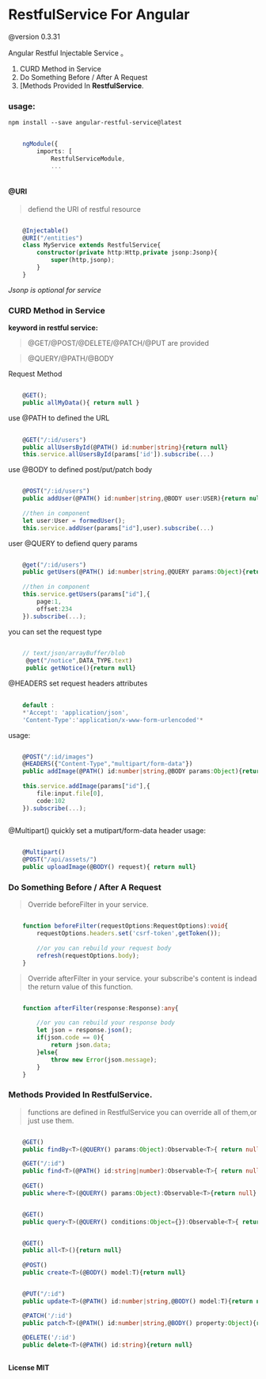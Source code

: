 # RestfulService For Angular 

@version 0.3.31

Angular Restful Injectable Service 。

 1. CURD Method in Service
 2. Do Something Before / After A Request
 3. [Methods Provided In **RestfulService**.

### usage:
    npm install --save angular-restful-service@latest
    
```typescript  
    
    ngModule({
        imports: [
            RestfulServiceModule,
            ...
              
```  

#### @URI 

> defiend the URI of restful resource

```typescript  

    @Injectable()
    @URI("/entities")
    class MyService extends RestfulService{
        constructor(private http:Http,private jsonp:Jsonp){
            super(http,jsonp);
        }
    }
```  
    
*Jsonp is optional for service*

### CURD Method in Service

**keyword in restful service:**
> @GET/@POST/@DELETE/@PATCH/@PUT are provided

> @QUERY/@PATH/@BODY


Request Method 
```typescript  

    @GET();
    public allMyData(){ return null }
```  
    
    
use @PATH to defined the URL 
```typescript  
    
    @GET("/:id/users")
    public allUsersById(@PATH() id:number|string){return null}
    this.service.allUsersById(params['id']).subscribe(...)
```  

use @BODY to defined post/put/patch body
```typescript  

    @POST("/:id/users")
    public addUser(@PATH() id:number|string,@BODY user:USER){return null}
    
    //then in component
    let user:User = formedUser();
    this.service.addUser(params["id"],user).subscribe(...)
```  
    
user @QUERY to defiend query params
```typescript  

    @get("/:id/users")
    public getUsers(@PATH() id:number|string,@QUERY params:Object){return null}
    
    //then in component
    this.service.getUsers(params["id"],{
        page:1,
        offset:234
    }).subscribe(...);
```  
 
 you can set the request type
```typescript  
 
    // text/json/arrayBuffer/blob
     @get("/notice",DATA_TYPE.text)
     public getNotice(){return null}
```  
    
 @HEADERS
    set request headers attributes
```typescript  
    
    default :
    *'Accept': 'application/json',
    'Content-Type':'application/x-www-form-urlencoded'*
```  
    
usage:
```typescript  

    @POST("/:id/images")
    @HEADERS({"Content-Type","multipart/form-data"})
    public addImage(@PATH() id:number|string,@BODY params:Object){return null}
    
    this.service.addImage(params["id"],{
        file:input.file[0],
        code:102
    }).subscribe(...);
    
```  
    
 @Multipart()
    quickly set a mutipart/form-data header
 usage:
```typescript  

    @Multipart()
    @POST("/api/assets/")
    public uploadImage(@BODY() request){ return null}
```  

### Do Something Before / After A Request

> Override beforeFilter in your service.

```typescript  

    function beforeFilter(requestOptions:RequestOptions):void{
        requestOptions.headers.set('csrf-token',getToken());
        
        //or you can rebuild your request body
        refresh(requestOptions.body);
    }
```  
    

> Override afterFilter in your service. your subscribe's content is
> indead the return value of  this function.

```typescript  

    function afterFilter(response:Response):any{
       
        //or you can rebuild your response body
        let json = response.json();
        if(json.code == 0){
            return json.data;
        }else{
            throw new Error(json.message);
        }
    }

```  

### Methods Provided In **RestfulService**.


> functions are  defined in RestfulService  you can override all of
> them,or just use them.


```typescript

    @GET()
    public findBy<T>(@QUERY() params:Object):Observable<T>{ return null}

    @GET("/:id")
    public find<T>(@PATH() id:string|number):Observable<T>{ return null}
    
    @GET()
    public where<T>(@QUERY() params:Object):Observable<T>{return null}


    @GET()
    public query<T>(@QUERY() conditions:Object={}):Observable<T>{ return null}


    @GET()
    public all<T>(){return null}
    
    @POST()
    public create<T>(@BODY() model:T){return null}


    @PUT("/:id")
    public update<T>(@PATH() id:number|string,@BODY() model:T){return null}

    @PATCH('/:id')
    public patch<T>(@PATH() id:number|string,@BODY() property:Object){return null}
    
    @DELETE('/:id')
    public delete<T>(@PATH() id:string){return null}
    
```  
    
**License MIT**
